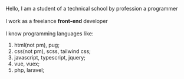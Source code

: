 Hello, I am a student of a technical school by profession a programmer <br>
<br>
I work as a freelance <b>front-end</b> developer<br>
<br>
I know programming languages like:<br>
1) html(not pm), pug;<br>
2) css(not pm), scss, tailwind css; <br>
3) javascript, typescript, jquery;
4) vue, vuex;
5) php, laravel;

